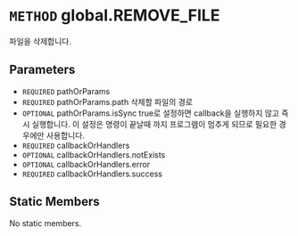 # `METHOD` global.REMOVE_FILE
파일을 삭제합니다.

## Parameters
* `REQUIRED` pathOrParams 
* `REQUIRED` pathOrParams.path	삭제할  파일의 경로
* `OPTIONAL` pathOrParams.isSync	true로  설정하면 callback을 실행하지 않고 즉시 실행합니다. 이 설정은 명령이 끝날때 까지 프로그램이 멈추게 되므로 필요한 경우에만 사용합니다.
* `REQUIRED` callbackOrHandlers 
* `OPTIONAL` callbackOrHandlers.notExists 
* `OPTIONAL` callbackOrHandlers.error 
* `REQUIRED` callbackOrHandlers.success 

## Static Members
No static members.
